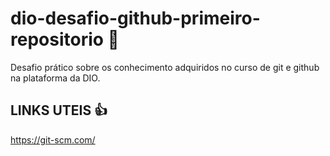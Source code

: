 # dio-desafio-github-primeiro-repositorio 🥇
Desafio prático sobre os conhecimento adquiridos no curso de git e github na plataforma da DIO.

## LINKS UTEIS 👍
https://git-scm.com/
